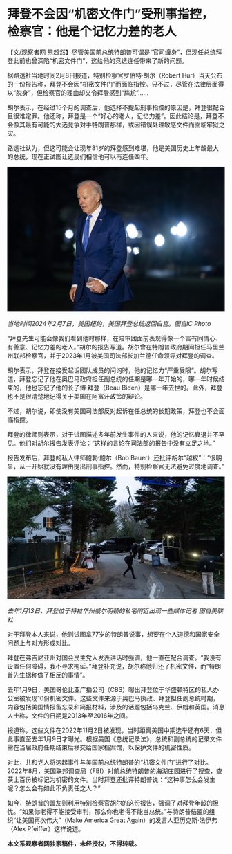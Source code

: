 # 拜登不会因“机密文件门”受刑事指控，检察官：他是个记忆力差的老人

【文/观察者网 熊超然】尽管美国前总统特朗普可谓是“官司缠身”，但现任总统拜登此前也曾深陷“机密文件门”，这给他的竞选连任带来了新的问题。

据路透社当地时间2月8日报道，特别检察官罗伯特·胡尔（Robert
Hur）当天公布的一份报告称，拜登不会因“机密文件门”而面临指控。只不过，尽管在法律层面得以“脱身”，但检察官的理由却又令拜登感到“尴尬”……

胡尔表示，在经过15个月的调查后，他选择不提起刑事指控的原因是，拜登很配合且很难定罪。他还称，拜登是一个“好心的老人，记忆力差”。因此结论是，拜登不会像其最有可能的大选竞争对手特朗普那样，或因错误处理敏感文件而面临牢狱之灾。

路透社认为，但这可能会让现年81岁的拜登感到难堪，他是美国历史上年龄最大的总统，现在正试图让选民们相信他可以再连任四年。

![5d0177424a3c0ccb72b2b9198e3a571a.jpg](https://raw.githubusercontent.com/qqhsx/qqnews_image/main/2024/02/09/拜登不会因“机密文件门”受刑事指控，检察官：他是个记忆力差的老人/5d0177424a3c0ccb72b2b9198e3a571a.jpg)

_当地时间2024年2月7日，美国纽约，美国拜登总统返回白宫。图自IC Photo_

“拜登先生可能会像我们看到他时那样，在陪审团面前表现得像一个富有同情心、有善意、记忆力差的老人。”胡尔的报告写道。胡尔曾在特朗普政府期间担任马里兰州联邦检察官，并于2023年1月被美国司法部长加兰德任命领导对拜登的调查。

胡尔表示，拜登在接受起诉团队成员的问询时，他的记忆力“严重受限”。胡尔写道，拜登忘记了他在奥巴马政府担任副总统的任期是哪一年开始的，哪一年时候结束的，他也忘记了他的长子博·拜登（Beau
Biden）是哪一年去世的。此外，拜登也不是很清楚地记得关于美国在阿富汗政策的辩论。

不过，胡尔说，即使没有美国司法部反对起诉在任总统的长期政策，拜登也不会面临指控。

拜登的律师则表示，对于试图描述多年前发生事件的人来说，他的记忆衰退并不罕见。他们对胡尔报告发表评论：“这样的言论在司法部的报告中没有立足之地。”

报告发布后，拜登的私人律师鲍勃·鲍尔（Bob
Bauer）还批评胡尔“越权”：“很明显，从一开始就没有理由提出刑事指控。然而，特别检察官无法避免过度地调查。”

![c57f217fbe7b039cbec344a968c4bdab.jpg](https://raw.githubusercontent.com/qqhsx/qqnews_image/main/2024/02/09/拜登不会因“机密文件门”受刑事指控，检察官：他是个记忆力差的老人/c57f217fbe7b039cbec344a968c4bdab.jpg)

_去年1月13日，拜登位于特拉华州威尔明顿的私宅附近出现一些媒体记者 图自美联社_

对于拜登本人来说，他则试图拿77岁的特朗普说事，想要在个人道德和国家安全问题上与对方形成对比。

拜登在弗吉尼亚州对国会民主党人发表讲话时强调，他一直在配合调查。“我没有设置任何障碍，我不寻求拖延。”拜登补充说，胡尔称他归还了机密文件，而“特朗普先生据称做了相反的事情”。

去年1月9日，美国哥伦比亚广播公司（CBS）曝出拜登位于华盛顿特区的私人办公室被发现10份机密文件。这些文件来源于奥巴马执政、拜登担任副总统时期，内容包括美国情报备忘录和简报材料，涉及的话题包括乌克兰、伊朗和英国。消息人士称，文件的日期是2013年至2016年之间。

报道称，这些文件在2022年11月2日被发现，当时距离美国中期选举还有6天，但此事直至去年1月9日才曝光。根据美国《总统记录法》，总统和副总统的记录文件需在当届政府任期结束后移交给国家档案馆，以保护文件的机密性质。

对此，共和党人将这起事件与美国前总统特朗普的“机密文件门”进行了对比。2022年8月，美国联邦调查局（FBI）对前总统特朗普的海湖庄园进行了搜查，查获上百份被标记为机密的文件。当时拜登还批评特朗普说：“这种事怎么会发生呢？怎么会有如此不负责任之人？”

如今，特朗普的盟友则利用特别检察官胡尔的这份报告，强调了对拜登年龄的担忧。“如果你老得不能接受审判，那么你也老得不能当总统。”与特朗普结盟的组织“让美国再次伟大”（Make
America Great Again）的发言人亚历克斯·法伊弗（Alex Pfeiffer）这样说道。

**本文系观察者网独家稿件，未经授权，不得转载。**

